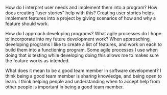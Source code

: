 How do I interpret user needs and implement them into a program? How does creating “user stories” help with this?
Creating user stories helps implement features into a project by giving scenarios of how and why a feature should work.


How do I approach developing programs? What agile processes do I hope to incorporate into my future development work?
When approaching developing programs I like to create a list of features, and work on each to build them into a functioning program. Some agile processes I use when doing that is testing while developing
doing this allows me to makes sure the feature works as intended.


What does it mean to be a good team member in software development?
I think being a good team member is sharing knowledge, and being open to learn. I think helping people and understanding when to accept help from other people is important in being a good team member.
